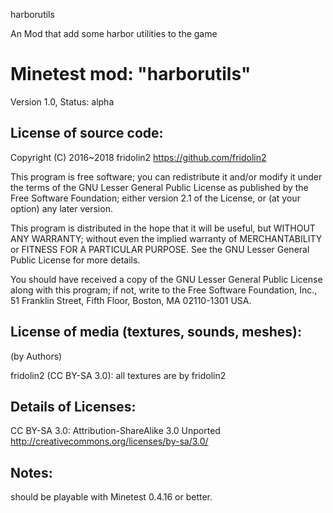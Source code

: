 harborutils

An  Mod that add some harbor utilities to the game 

Minetest mod: "harborutils"
========================
Version 1.0, Status: alpha

License of source code:
-----------------------
Copyright (C) 2016~2018 fridolin2 <https://github.com/fridolin2>

This program is free software; you can redistribute it and/or modify
it under the terms of the GNU Lesser General Public License as published by
the Free Software Foundation; either version 2.1 of the License, or
(at your option) any later version.

This program is distributed in the hope that it will be useful,
but WITHOUT ANY WARRANTY; without even the implied warranty of
MERCHANTABILITY or FITNESS FOR A PARTICULAR PURPOSE.  See the
GNU Lesser General Public License for more details.

You should have received a copy of the GNU Lesser General Public License along
with this program; if not, write to the Free Software Foundation, Inc.,
51 Franklin Street, Fifth Floor, Boston, MA 02110-1301 USA.


License of media (textures, sounds, meshes):
--------------------------------------------
(by Authors)

fridolin2 (CC BY-SA 3.0):
all textures are by fridolin2


Details of Licenses:
--------------------

CC BY-SA 3.0:
  Attribution-ShareAlike 3.0 Unported
  http://creativecommons.org/licenses/by-sa/3.0/


Notes:
------
should be playable with Minetest 0.4.16 or better.


